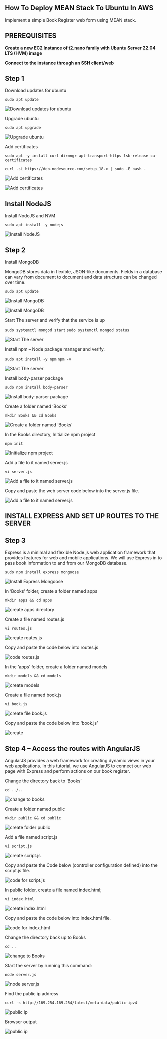 ## How To Deploy MEAN Stack To Ubuntu In AWS

Implement a simple Book Register web form using MEAN stack.

## PREREQUISITES ##

**Create a new EC2 Instance of t2.nano family with Ubuntu Server 22.04 LTS (HVM) image**

**Connect to the instance through an SSH client/web**


## Step 1

Download updates for ubuntu

`sudo apt update`

![Download updates for ubuntu](./images/sudo%20apt%20update.jpg)

Upgrade ubuntu

`sudo apt upgrade`

![Upgrade ubuntu](./images/sudo%20apt%20upgrade.jpg)

Add certificates

`sudo apt -y install curl dirmngr apt-transport-https lsb-release ca-certificates`

`curl -sL https://deb.nodesource.com/setup_18.x | sudo -E bash -`

![Add certificates](./images/add%20certificate.jpg)

![Add certificates](./images/add%20repo.jpg)

## Install NodeJS ##


Install NodeJS and NVM

`sudo apt install -y nodejs`

![Install NodeJS](./images/install%20nodejs%20and%20nvm.jpg)


## Step 2

Install MongoDB

MongoDB stores data in flexible, JSON-like documents. Fields in a database can vary from document to document and data structure can be changed over time.

`sudo apt update`

![Install MongoDB](./images/Import%20Mongodb%20GPG%20key.jpg)

![Install MongoDB](./images/Add%20the%20MongoDB%20repository%20to%20your%20system%E2%80%99s%20package%20manager.jpg)

Start The server and verify that the service is up

`sudo systemctl mongod start`
`sudo systemctl mongod status`

![Start The server](./images/start%20and%20check%20mongodb's%20status.jpg)

Install npm – Node package manager and verify.

`sudo apt install -y npm`
`npm -v`

![Start The server](./images/npm%20installed.jpg)

Install body-parser package

`sudo npm install body-parser`

![Install body-parser package](./images/Install%20body-parser%20package.jpg)

Create a folder named ‘Books’

`mkdir Books && cd Books`

![Create a folder named ‘Books’](./images/Create%20a%20folder%20named%20%E2%80%98Books%E2%80%99.jpg)

In the Books directory, Initialize npm project

`npm init`

![Initialize npm project](./images/Initialize%20npm%20project.jpg)

Add a file to it named server.js

`vi server.js`

![Add a file to it named server.js](./images/create%20a%20file%20server.js.jpg)


Copy and paste the web server code below into the server.js file.

![Add a file to it named server.js](./images/code%20for%20sever%2Cjs.jpg)

 ## INSTALL EXPRESS AND SET UP ROUTES TO THE SERVER ##

 ## Step 3 ##

 Express is a minimal and flexible Node.js web application framework that provides features for web and mobile applications. We will use Express in to pass book information to and from our MongoDB database.

 `sudo npm install express mongoose`

 ![Install Express Mongoose](./images/install%20moongose.jpg)

 In ‘Books’ folder, create a folder named apps

 `mkdir apps && cd apps`

  ![create apps directory](./images/create%20a%20folder%20named%20apps.jpg)

 Create a file named routes.js

 `vi routes.js`

 ![create routes.js](./images/create%20routes.jpg)

 Copy and paste the code below into routes.js

 ![code routes.js](./images/code%20in%20routes.jpg)

 In the ‘apps’ folder, create a folder named models

 `mkdir models && cd models`

![create models](./images/create%20a%20folder%20named%20models.jpg)

Create a file named book.js

`vi book.js`

![create file book.js](./images/create%20book.js.jpg)

Copy and paste the code below into ‘book.js’

![create](./images/code%20in%20books.js.jpg)

## Step 4 – Access the routes with AngularJS ##

AngularJS provides a web framework for creating dynamic views in your web applications. In this tutorial, we use AngularJS to connect our web page with Express and perform actions on our book register.

Change the directory back to ‘Books’

`cd ../..`

![change to books](./images/change%20back%20to%20Books%20directory.jpg)

Create a folder named public

`mkdir public && cd public`

![create folder public](./images/Create%20a%20folder%20named%20public.jpg)

Add a file named script.js

`vi script.js`

![create script.js](./images/code%20in%20script.js.jpg)

Copy and paste the Code below (controller configuration defined) into the script.js file.

![code for script.js](./images/code%20in%20script.js.jpg)

In public folder, create a file named index.html;

`vi index.html`

![create index.html](./images/index.html.jpg)

Copy and paste the code below into index.html file.

![code for index.html](./images/code%20in%20index.html.jpg)

Change the directory back up to Books

`cd ..`

![change to Books](./images/Change%20the%20directory%20back%20up%20to%20Books.jpg)


Start the server by running this command:

`node server.js`


![node server.js](./images/node%20server.js.jpg)

Find the public ip address

`curl -s http://169.254.169.254/latest/meta-data/public-ipv4`

![public ip](./images/public%20ip.jpg)

Browser output

![public ip](./images/result.jpg)